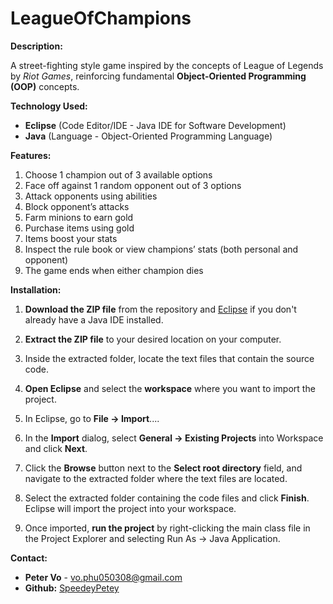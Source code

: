 # LeagueOfChampions

**Description:**

A street-fighting style game inspired by the concepts of League of Legends by *Riot Games*, reinforcing fundamental **Object-Oriented Programming (OOP)** concepts.

**Technology Used:**

- **Eclipse** (Code Editor/IDE - Java IDE for Software Development)
- **Java** (Language - Object-Oriented Programming Language)
  
**Features:**
1. Choose 1 champion out of 3 available options
2. Face off against 1 random opponent out of 3 options
3. Attack opponents using abilities
4. Block opponent’s attacks
5. Farm minions to earn gold
6. Purchase items using gold
7. Items boost your stats
8. Inspect the rule book or view champions’ stats (both personal and opponent)
9. The game ends when either champion dies

**Installation:**

1. **Download the ZIP file** from the repository and [Eclipse](https://eclipseide.org/) if you don't already have a Java IDE installed.

2. **Extract the ZIP file** to your desired location on your computer.

3. Inside the extracted folder, locate the text files that contain the source code.

4. **Open Eclipse** and select the **workspace** where you want to import the project.

5. In Eclipse, go to **File → Import**....

6. In the **Import** dialog, select **General → Existing Projects** into Workspace and click **Next**.

7. Click the **Browse** button next to the **Select root directory** field, and navigate to the extracted folder where the text files are located.

8. Select the extracted folder containing the code files and click **Finish**. Eclipse will import the project into your workspace.

9. Once imported, **run the project** by right-clicking the main class file in the Project Explorer and selecting Run As → Java Application.

**Contact:**
- **Peter Vo** - vo.phu050308@gmail.com
- **Github:** [SpeedeyPetey](https://github.com/SpeedeyPetey)

